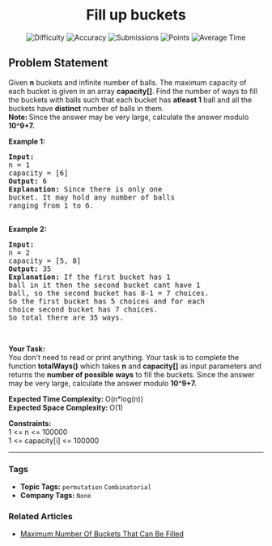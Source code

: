 <h1 align="center">Fill up buckets</h1>

<p align="center">
  <img alt="Difficulty" title="Difficulty" src="https://custom-icon-badges.demolab.com/badge/Difficulty: Medium-1F222E?style=for-the-badge&logoColor=white&logo=fire"/>
  <img alt="Accuracy" title="Accuracy" src="https://custom-icon-badges.demolab.com/badge/Accuracy: 50.2%25-1F222E?style=for-the-badge&logoColor=white&logo=target"/>
  <img alt="Submissions" title="Submissions" src="https://custom-icon-badges.demolab.com/badge/Submissions: 18K+-1F222E?style=for-the-badge&logoColor=white&logo=repo"/>
  <img alt="Points" title="Points" src="https://custom-icon-badges.demolab.com/badge/Points: 4-1F222E?style=for-the-badge&logoColor=white&logo=award"/>
  <img alt="Average Time" title="Average Time" src="https://custom-icon-badges.demolab.com/badge/Average%20Time: N/A-1F222E?style=for-the-badge&logoColor=white&logo=clock"/>
</p>

## Problem Statement

Given <b>n</b> buckets and infinite number of balls. The maximum capacity of each bucket is given in an array <b>capacity[]</b>. Find the number of ways to fill the buckets with balls such that each bucket has <b>atleast 1</b> ball and all the buckets have <b>distinct</b> number of balls in them.<br><b>Note: </b>Since the answer may be very large, calculate the answer modulo <b>10^9+7.</b>

<b>Example 1:</b>

<pre><b>Input: 
</b>n = 1
capacity = [6]
<b>Output: </b>6
<b>Explanation: </b>Since there is only one 
bucket. It may hold any number of balls 
ranging from 1 to 6.

</pre>

<b>Example 2:</b>

<pre><b>Input: 
</b>n = 2 
capacity = [5, 8]
<b>Output: </b>35
<b>Explanation: </b>If the first bucket has 1
ball in it then the second bucket cant have 1 
ball, so the second bucket has 8-1 = 7 choices.
So the first bucket has 5 choices and for each
choice second bucket has 7 choices.
So total there are 35 ways.
</pre>

 

<b>Your Task:</b><br>You don't need to read or print anything. Your task is to complete the function <b>totalWays()</b> which takes <b>n</b> and <b>capacity[]</b> as input parameters and returns the <b>number of possible ways</b> to fill the buckets. Since the answer may be very large, calculate the answer modulo <b>10^9+7.</b>

<b>Expected Time Complexity: </b>O(n*log(n)) <br><b>Expected Space Complexity: </b>O(1)

<b>Constraints:</b><br>1 <= n <= 100000<br>1 <= capacity[i] <= 100000


<hr>

### Tags
- **Topic Tags:** `permutation` `Combinatorial`
- **Company Tags:** `None`

### Related Articles
- [Maximum Number Of Buckets That Can Be Filled](https://www.geeksforgeeks.org/maximum-number-of-buckets-that-can-be-filled/)
